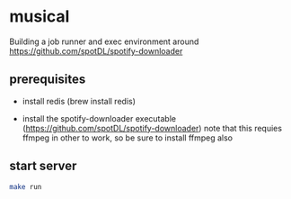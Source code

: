 # musical
Building a job runner and exec environment around https://github.com/spotDL/spotify-downloader

## prerequisites
* install redis (brew install redis)

* install the spotify-downloader executable (https://github.com/spotDL/spotify-downloader)
note that this requies ffmpeg in other to work, so be sure to install ffmpeg also

## start server
```bash
make run
```

